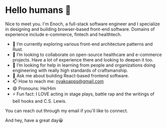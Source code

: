 # Hello humans 👋
Nice to meet you. I'm Enoch, a full-stack software engineer and I specialize in designing and building browser-based front-end software. Domains of experience include e-commerce, fintech and healthtech. 

- 🌱 I’m currently exploring various front-end architecture patterns and Rust.
- 👯 I’m looking to collaborate on open-source healthcare and e-commerce projects. Have a lot of experience there and looking to deepen it too.
- 🤔 I’m looking for help in learning from people and organizations doing engineering with really high standards of craftsmanship. 
- 💬 Ask me about building React-based frontend software.
- 📫 How to reach me: nyakoapps@gmail.com
- 😄 Pronouns: He/Him
- ⚡ Fun fact: I LOVE acting in stage plays, battle rap and the writings of bell hooks and C.S. Lewis. 

You can reach out through my email if you'll like to connect. 

And hey, have a great day😀

<!--
**enochN/enochN** is a ✨ _special_ ✨ repository because its `README.md` (this file) appears on your GitHub profile.

Here are some ideas to get you started:

- 🔭 I’m currently working on ...
- 🌱 I’m currently learning ...
- 👯 I’m looking to collaborate on ...
- 🤔 I’m looking for help with ...
- 💬 Ask me about ...
- 📫 How to reach me: ...
- 😄 Pronouns: ...
- ⚡ Fun fact: ...
-->
